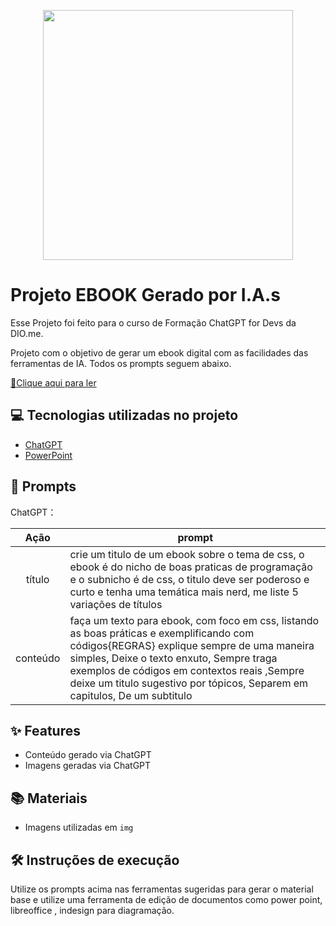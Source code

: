 
<p align="center">
<img 
    src="https://github.com/user-attachments/assets/24925741-d132-490e-ba06-5a8f825f4761"
    width="400"  
/>
</p>

# Projeto EBOOK Gerado por I.A.s
Esse Projeto foi feito para o curso de Formação ChatGPT for Devs da DIO.me.

Projeto com o objetivo de gerar um ebook digital com as facilidades das ferramentas de IA. Todos os prompts
seguem abaixo.

<a href="https://github.com/ArturLLopes/Projeto-ChatGPT-Ebook/blob/main/Ebook%20-%20CSS%20sem%20Gambiarra.pdf" title="View PDF now"> 📕Clique aqui para ler</a>

## 💻 Tecnologias utilizadas no projeto

- [ChatGPT](https://chat.openai.com/) 
- [PowerPoint](https://www.microsoft.com/en/microsoft-365/powerpoint)

## 🧠 Prompts


ChatGPT：

|   Ação   | prompt                                                                                                                                                                                                                                                                         |
| :------: | ------------------------------------------------------------------------------------------------------------------------------------------------------------------------------------------------------------------------------------------------------------------------------ |
|  título  | crie um titulo de um ebook sobre o tema de css, o ebook é do nicho de boas praticas de programação e o subnicho é de css, o titulo deve ser poderoso e curto e tenha uma temática mais nerd, me liste 5 variações de títulos                                                        |
| conteúdo | faça um texto para ebook, com foco em css, listando as boas práticas e exemplificando com  códigos{REGRAS} explique sempre de uma maneira simples, Deixe o texto enxuto, Sempre traga exemplos de códigos em contextos reais ,Sempre deixe um titulo sugestivo por tópicos, Separem em capitulos, De um subtitulo|



## ✨ Features

- Conteúdo gerado via ChatGPT
- Imagens geradas via ChatGPT

## 📚 Materiais

- Imagens utilizadas em `img`

## 🛠️ Instruções de execução

Utilize os prompts acima nas ferramentas sugeridas para gerar o material base e utilize uma ferramenta de edição de documentos como power point, libreoffice , indesign para diagramação.


